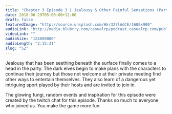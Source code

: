 ```yaml
---
title: "Chapter 3 Episode 3 | Jealousy & Other Painful Sensations (Part 2)"
date: 2018-06-29T05:00:00+12:00
draft: false
featuredImage: "http://source.unsplash.com/Hkr327lAdCE/1600x900"
audioLink: "http://media.blubrry.com/casualrp/podcast.casualrp.com/public/Chapter%203%20Ep.%203%20_%20Jealousy%20and%20Other%20Painful%20Sensations%20(Part%202).mp3"
videoLink: ""
audioSize: "124000000"
audioLength: "2:15:31"
slug: "52"
---
```


Jealousy that has been seething beneath the surface finally comes to a head in the party. The dark elves begin to make plans with the characters to continue their journey but those not welcome at their private meeting find other ways to entertain themselves. They also learn of a dangerous yet intriguing sport played by their hosts and are invited to join in.

The glowing fungi, random events and inspiration for this episode were created by the twitch chat for this episode. Thanks so much to everyone who joined us. You make the game more fun.
